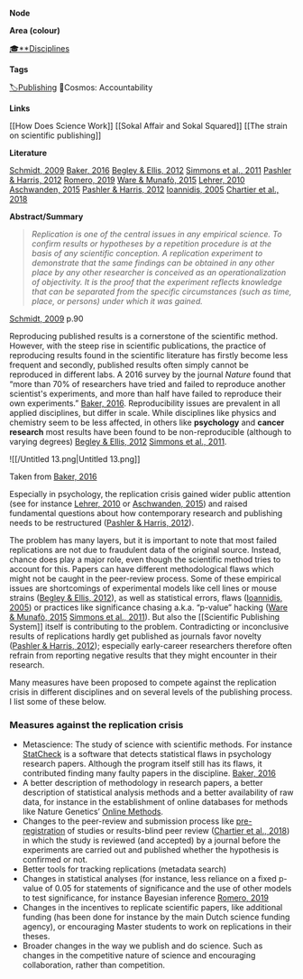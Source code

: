**Node**

**Area (colour)**

[🎓**Disciplines](https://lean-sphynx-49b.notion.site/Disciplines-72ba770b397c4f34aed13a10d8d0cc3e?pvs=21)

**Tags**

[🏷️Publishing](https://lean-sphynx-49b.notion.site/Publishing-8d3c55fe5c894b3b9c1ebb666ebe341d?pvs=21) 🌌Cosmos: Accountability




**Links**

[[How Does Science Work]] [[Sokal Affair and Sokal Squared]] [[The strain on scientific publishing]]

**Literature**

[Schmidt, 2009](https://lean-sphynx-49b.notion.site/Schmidt-2009-0fa88a0e8cb9410fbb2409cfcd087266?pvs=21) [Baker, 2016](https://lean-sphynx-49b.notion.site/Baker-2016-a15a11de2ebe4688a8e39e025e9b8753?pvs=21) [Begley & Ellis, 2012](https://lean-sphynx-49b.notion.site/Begley-Ellis-2012-f5749900d5694f0d9639e04ecafc086a?pvs=21) [Simmons et al., 2011](https://lean-sphynx-49b.notion.site/Simmons-et-al-2011-4ee25706091944108af80ad69eb10286?pvs=21) [Pashler & Harris, 2012](https://lean-sphynx-49b.notion.site/Pashler-Harris-2012-107b0c0bbdde4e0a94fa82c540abf4d6?pvs=21) [Romero, 2019](https://lean-sphynx-49b.notion.site/Romero-2019-ada3c2e05fed4386922317e34f618364?pvs=21) [Ware & Munafò, 2015](https://lean-sphynx-49b.notion.site/Ware-Munaf-2015-ed37909bebd1448fa901c63491d6aa38?pvs=21) [Lehrer, 2010](https://lean-sphynx-49b.notion.site/Lehrer-2010-345e271aef9548b9a6a6284d6300931b?pvs=21) [Aschwanden, 2015](https://lean-sphynx-49b.notion.site/Aschwanden-2015-d07901319fc44ff2820defe3de52e1cc?pvs=21) [Pashler & Harris, 2012](https://lean-sphynx-49b.notion.site/Pashler-Harris-2012-107b0c0bbdde4e0a94fa82c540abf4d6?pvs=21) [Ioannidis, 2005](https://lean-sphynx-49b.notion.site/Ioannidis-2005-d6b4997942e94f7c83c11fa708a18b45?pvs=21) [Chartier et al., 2018](https://lean-sphynx-49b.notion.site/Chartier-et-al-2018-cbe2a022aa2644e9b8d4336866154552?pvs=21)

**Abstract/Summary**

> _Replication is one of the central issues in any empirical science. To confirm results or hypotheses by a repetition procedure is at the basis of any scientific conception. A replication experiment to demonstrate that the same findings can be obtained in any other place by any other researcher is conceived as an operationalization of objectivity. It is the proof that the experiment reflects knowledge that can be separated from the specific circumstances (such as time, place, or persons) under which it was gained._

[Schmidt, 2009](https://lean-sphynx-49b.notion.site/Schmidt-2009-0fa88a0e8cb9410fbb2409cfcd087266?pvs=21) p.90

Reproducing published results is a cornerstone of the scientific method. However, with the steep rise in scientific publications, the practice of reproducing results found in the scientific literature has firstly become less frequent and secondly, published results often simply cannot be reproduced in different labs. A 2016 survey by the journal _Nature_ found that “more than 70% of researchers have tried and failed to reproduce another scientist's experiments, and more than half have failed to reproduce their own experiments.” [Baker, 2016](https://lean-sphynx-49b.notion.site/Baker-2016-a15a11de2ebe4688a8e39e025e9b8753?pvs=21). Reproducibility issues are prevalent in all applied disciplines, but differ in scale. While disciplines like physics and chemistry seem to be less affected, in others like **psychology** and **cancer research** most results have been found to be non-reproducible (although to varying degrees) [Begley & Ellis, 2012](https://lean-sphynx-49b.notion.site/Begley-Ellis-2012-f5749900d5694f0d9639e04ecafc086a?pvs=21) [Simmons et al., 2011](https://lean-sphynx-49b.notion.site/Simmons-et-al-2011-4ee25706091944108af80ad69eb10286?pvs=21).

![[/Untitled 13.png|Untitled 13.png]]

Taken from [Baker, 2016](https://lean-sphynx-49b.notion.site/Baker-2016-a15a11de2ebe4688a8e39e025e9b8753?pvs=21)

Especially in psychology, the replication crisis gained wider public attention (see for instance [Lehrer, 2010](https://lean-sphynx-49b.notion.site/Lehrer-2010-345e271aef9548b9a6a6284d6300931b?pvs=21) or [Aschwanden, 2015](https://lean-sphynx-49b.notion.site/Aschwanden-2015-d07901319fc44ff2820defe3de52e1cc?pvs=21)) and raised fundamental questions about how contemporary research and publishing needs to be restructured ([Pashler & Harris, 2012](https://lean-sphynx-49b.notion.site/Pashler-Harris-2012-107b0c0bbdde4e0a94fa82c540abf4d6?pvs=21)).

The problem has many layers, but it is important to note that most failed replications are not due to fraudulent data of the original source. Instead, chance does play a major role, even though the scientific method tries to account for this. Papers can have different methodological flaws which might not be caught in the peer-review process. Some of these empirical issues are shortcomings of experimental models like cell lines or mouse strains ([Begley & Ellis, 2012](https://lean-sphynx-49b.notion.site/Begley-Ellis-2012-f5749900d5694f0d9639e04ecafc086a?pvs=21)), as well as statistical errors, flaws ([Ioannidis, 2005](https://lean-sphynx-49b.notion.site/Ioannidis-2005-d6b4997942e94f7c83c11fa708a18b45?pvs=21)) or practices like significance chasing a.k.a. “p-value” hacking ([Ware & Munafò, 2015](https://lean-sphynx-49b.notion.site/Ware-Munaf-2015-ed37909bebd1448fa901c63491d6aa38?pvs=21) [Simmons et al., 2011](https://lean-sphynx-49b.notion.site/Simmons-et-al-2011-4ee25706091944108af80ad69eb10286?pvs=21)). But also the [[Scientific Publishing System]] itself is contributing to the problem. Contradicting or inconclusive results of replications hardly get published as journals favor novelty ([Pashler & Harris, 2012](https://lean-sphynx-49b.notion.site/Pashler-Harris-2012-107b0c0bbdde4e0a94fa82c540abf4d6?pvs=21)); especially early-career researchers therefore often refrain from reporting negative results that they might encounter in their research.

Many measures have been proposed to compete against the replication crisis in different disciplines and on several levels of the publishing process. I list some of these below.

### Measures against the replication crisis

- Metascience: The study of science with scientific methods. For instance [StatCheck](https://michelenuijten.shinyapps.io/statcheck-web/) is a software that detects statistical flaws in psychology research papers. Although the program itself still has its flaws, it contributed finding many faulty papers in the discipline. [Baker, 2016](https://lean-sphynx-49b.notion.site/Baker-2016-be45417e53d740728c4c39fcbe72e068?pvs=21)
- A better description of methodology in research papers, a better description of statistical analysis methods and a better availability of raw data, for instance in the establishment of online databases for methods like Nature Genetics’ [Online Methods](https://lean-sphynx-49b.notion.site/Pashler-Harris-2012-107b0c0bbdde4e0a94fa82c540abf4d6?pvs=21).
- Changes to the peer-review and submission process like [pre-registration](https://www.psychologicalscience.org/publications/replication) of studies or results-blind peer review ([Chartier et al., 2018](https://lean-sphynx-49b.notion.site/Chartier-et-al-2018-cbe2a022aa2644e9b8d4336866154552?pvs=21)) in which the study is reviewed (and accepted) by a journal before the experiments are carried out and published whether the hypothesis is confirmed or not.
- Better tools for tracking replications (metadata search)
- Changes in statistical analyses (for instance, less reliance on a fixed p-value of 0.05 for statements of significance and the use of other models to test significance, for instance Bayesian inference [Romero, 2019](https://lean-sphynx-49b.notion.site/Romero-2019-ada3c2e05fed4386922317e34f618364?pvs=21)
- Changes in the incentives to replicate scientific papers, like additional funding (has been done for instance by the main Dutch science funding agency), or encouraging Master students to work on replications in their theses.
- Broader changes in the way we publish and do science. Such as changes in the competitive nature of science and encouraging collaboration, rather than competition.